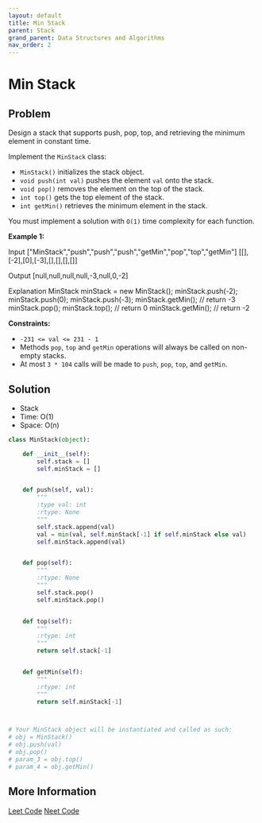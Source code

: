 ```yaml
---
layout: default
title: Min Stack
parent: Stack
grand_parent: Data Structures and Algorithms
nav_order: 2
---
```


# Min Stack

## Problem

Design a stack that supports push, pop, top, and retrieving the minimum element in constant time.

Implement the `MinStack` class:

- `MinStack()` initializes the stack object.
- `void push(int val)` pushes the element `val` onto the stack.
- `void pop()` removes the element on the top of the stack.
- `int top()` gets the top element of the stack.
- `int getMin()` retrieves the minimum element in the stack.

You must implement a solution with `O(1)` time complexity for each function.

**Example 1:**

Input
["MinStack","push","push","push","getMin","pop","top","getMin"]
[[],[-2],[0],[-3],[],[],[],[]]

Output
[null,null,null,null,-3,null,0,-2]

Explanation
MinStack minStack = new MinStack();
minStack.push(-2);
minStack.push(0);
minStack.push(-3);
minStack.getMin(); // return -3
minStack.pop();
minStack.top(); // return 0
minStack.getMin(); // return -2

**Constraints:**

- `-231 <= val <= 231 - 1`
- Methods `pop`, `top` and `getMin` operations will always be called on non-empty stacks.
- At most `3 * 104` calls will be made to `push`, `pop`, `top`, and `getMin`.

## Solution

- Stack
- Time: O(1)
- Space: O(n)

```python
class MinStack(object):

    def __init__(self):
        self.stack = []
        self.minStack = []


    def push(self, val):
        """
        :type val: int
        :rtype: None
        """
        self.stack.append(val)
        val = min(val, self.minStack[-1] if self.minStack else val)
        self.minStack.append(val)


    def pop(self):
        """
        :rtype: None
        """
        self.stack.pop()
        self.minStack.pop()


    def top(self):
        """
        :rtype: int
        """
        return self.stack[-1]


    def getMin(self):
        """
        :rtype: int
        """
        return self.minStack[-1]



# Your MinStack object will be instantiated and called as such:
# obj = MinStack()
# obj.push(val)
# obj.pop()
# param_3 = obj.top()
# param_4 = obj.getMin()
```

## More Information

[Leet Code](https://leetcode.com/problems/min-stack/) [Neet Code](https://youtu.be/qkLl7nAwDPo)
